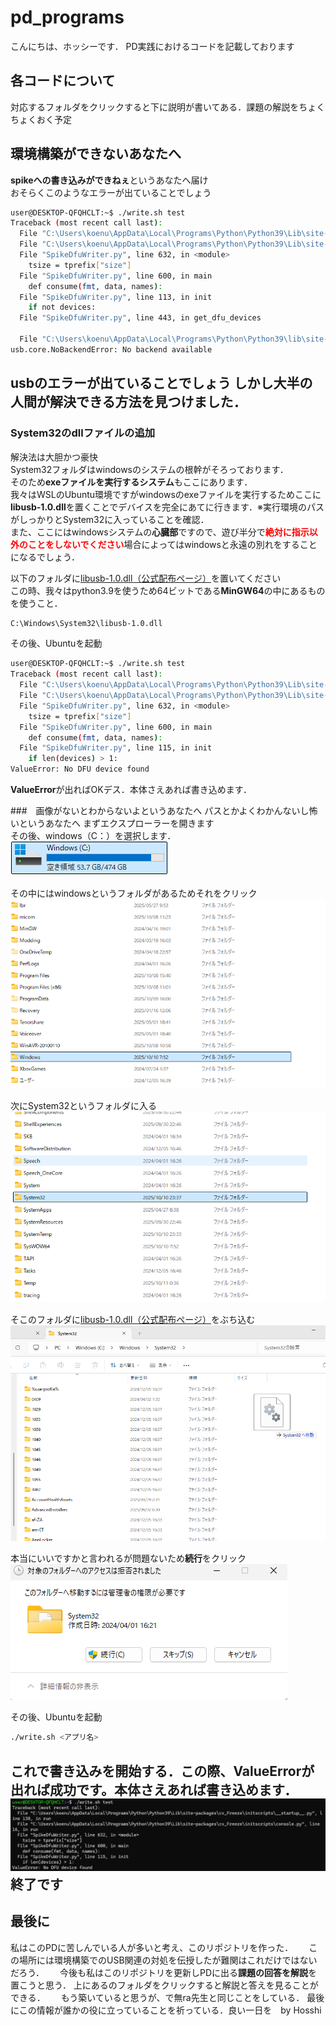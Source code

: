 # pd_programs
こんにちは、ホッシーです．
PD実践におけるコードを記載しております
## 各コードについて
対応するフォルダをクリックすると下に説明が書いてある．課題の解説をちょくちょくおく予定

## 環境構築ができないあなたへ
**spikeへの書き込みができねぇ**というあなたへ届け  
おそらくこのようなエラーが出ていることでしょう
```bash
user@DESKTOP-QFQHCLT:~$ ./write.sh test  
Traceback (most recent call last):  
  File "C:\Users\koenu\AppData\Local\Programs\Python\Python39\Lib\site-packages\cx_Freeze\initscripts\__startup__.py", line 138, in run  
  File "C:\Users\koenu\AppData\Local\Programs\Python\Python39\Lib\site-packages\cx_Freeze\initscripts\console.py", line 16, in run  
  File "SpikeDfuWriter.py", line 632, in <module>  
    tsize = tprefix["size"]  
  File "SpikeDfuWriter.py", line 600, in main  
    def consume(fmt, data, names):  
  File "SpikeDfuWriter.py", line 113, in init  
    if not devices:  
  File "SpikeDfuWriter.py", line 443, in get_dfu_devices  
 
  File "C:\Users\koenu\AppData\Local\Programs\Python\Python39\lib\site-packages\usb\core.py", line 1309, in find  
usb.core.NoBackendError: No backend available  
```
usbのエラーが出ていることでしょう
しかし大半の人間が解決できる方法を見つけました．
---
### System32のdllファイルの追加
解決法は大胆かつ豪快  
System32フォルダはwindowsのシステムの根幹がそろっております．  
そのため**exeファイルを実行するシステム**もここにあります．  
我々はWSLのUbuntu環境ですがwindowsのexeファイルを実行するためここに**libusb-1.0.dll**を置くことでデバイスを完全にあてに行きます．※実行環境のパスがしっかりとSystem32に入っていることを確認．  
また、ここにはwindowsシステムの**心臓部**ですので、遊び半分で<span style="color:red;">**絶対に指示以外のことをしないでください**</span>場合によってはwindowsと永遠の別れをすることになるでしょう．  
  
以下のフォルダに[libusb-1.0.dll（公式配布ページ）](https://github.com/libusb/libusb/releases)を置いてください  
この時、我々はpython3.9を使うため64ビットである**MinGW64**の中にあるものを使うこと．

```bash
C:\Windows\System32\libusb-1.0.dll
```
その後、Ubuntuを起動  
```bash
user@DESKTOP-QFQHCLT:~$ ./write.sh test  
Traceback (most recent call last):  
  File "C:\Users\koenu\AppData\Local\Programs\Python\Python39\Lib\site-packages\cx_Freeze\initscripts\__startup__.py", line 138, in run  
  File "C:\Users\koenu\AppData\Local\Programs\Python\Python39\Lib\site-packages\cx_Freeze\initscripts\console.py", line 16, in run  
  File "SpikeDfuWriter.py", line 632, in <module>  
    tsize = tprefix["size"]  
  File "SpikeDfuWriter.py", line 600, in main  
    def consume(fmt, data, names):  
  File "SpikeDfuWriter.py", line 115, in init  
    if len(devices) > 1:  
ValueError: No DFU device found  
```
**ValueError**が出ればOKデス．本体さえあれば書き込めます．

###　画像がないとわからないよというあなたへ
パスとかよくわかんないし怖いというあなたへ
まずエクスプローラーを開きます  
その後、windows（C：）を選択します．  
![フォルダ](image/c.png)　　

その中にはwindowsというフォルダがあるためそれをクリック  
![Cドライブ内](image/Cdrive.png)

次にSystem32というフォルダに入る  
![ｓｙｓ](image/sys.png)  

そこのフォルダに[libusb-1.0.dll（公式配布ページ）](https://github.com/libusb/libusb/releases)をぶち込む　　
![ぶち込む](image/move.png)

本当にいいですかと言われるが問題ないため**続行**をクリック  
![構わんいけ](image/select.png)

その後、Ubuntuを起動
```bash
./write.sh <アプリ名>
```
これで書き込みを開始する．この際、**ValueError**が出れば成功です。本体さえあれば書き込めます．
![うぶんちゅ](image/ubuntu.png)
終了です　　
---
## 最後に
私はこのPDに苦しんでいる人が多いと考え、このリポジトリを作った．　　
この場所には環境構築でのUSB関連の対処を伝授したが難関はこれだけではないだろう．　　
今後も私はこのリポジトリを更新しPDに出る**課題の回答を解説**を置こうと思う．
上にあるのフォルダをクリックすると解説と答えを見ることができる．　　
もう築いていると思うが、で無ra先生と同じことをしている．
最後にこの情報が誰かの役に立っていることを祈っている．良い一日を　by Hosshi  

　　

